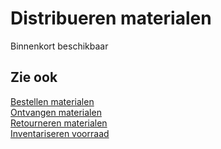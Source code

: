 # Distribueren materialen

Binnenkort beschikbaar

## Zie ook

[Bestellen materialen](../bestellen-materialen/)  
[Ontvangen materialen](../ontvangen-materialen/)  
[Retourneren materialen](../retourneren-materialen/)  
[Inventariseren voorraad](../inventariseren-voorraad/)
